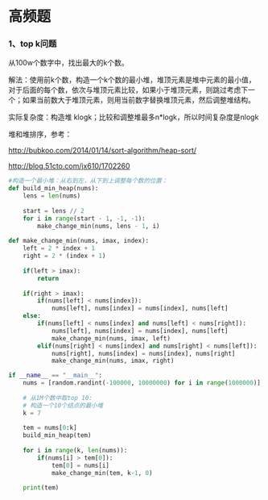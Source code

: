 # 高频题

### 1、top k问题

从100w个数字中，找出最大的k个数。

解法：使用前k个数，构造一个k个数的最小堆，堆顶元素是堆中元素的最小值，对于后面的每个数，依次与堆顶元素比较，如果小于堆顶元素，则跳过考虑下一个；如果当前数大于堆顶元素，则用当前数字替换堆顶元素，然后调整堆结构。

实际复杂度：构造堆 klogk；比较和调整堆最多n*logk，所以时间复杂度是nlogk

堆和堆排序，参考：

http://bubkoo.com/2014/01/14/sort-algorithm/heap-sort/

http://blog.51cto.com/jx610/1702260

```python
#构造一个最小堆：从右到左，从下到上调整每个数的位置：
def build_min_heap(nums):
    lens = len(nums)
    
    start = lens // 2
    for i in range(start - 1, -1, -1):
        make_change_min(nums, lens - 1, i) 
    
def make_change_min(nums, imax, index):
    left = 2 * index + 1
    right = 2 * (index + 1)
    
    if(left > imax):
        return
    
    if(right > imax):
        if(nums[left] < nums[index]):
            nums[left], nums[index] = nums[index], nums[left]
    else:
        if(nums[left] < nums[index] and nums[left] < nums[right]):
            nums[left], nums[index] = nums[index], nums[left]
            make_change_min(nums, imax, left)
        elif(nums[right] < nums[index] and nums[right] < nums[left]):
            nums[right], nums[index] = nums[index], nums[right]
            make_change_min(nums, imax, right)

if __name__ == "__main__":
    nums = [random.randint(-100000, 10000000) for i in range(1000000)]
    
    # 从1M个数中取top 10:
    # 构造一个10个结点的最小堆
    k = 7
    
    tem = nums[0:k]
    build_min_heap(tem)
    
    for i in range(k, len(nums)):
        if(nums[i] > tem[0]):
            tem[0] = nums[i]
            make_change_min(tem, k-1, 0)
    
    print(tem)
```
